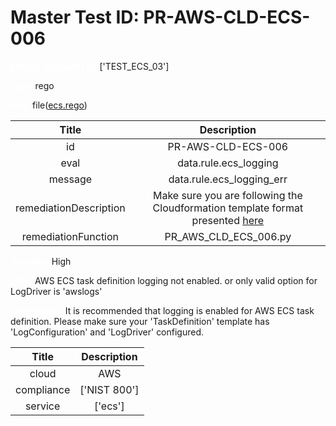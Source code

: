 



# Master Test ID: PR-AWS-CLD-ECS-006


***<font color="white">Master Snapshot Id:</font>*** ['TEST_ECS_03']

***<font color="white">type:</font>*** rego

***<font color="white">rule:</font>*** file([ecs.rego])  
  
  
  
  

|Title|Description|
| :---: | :---: |
|id|PR-AWS-CLD-ECS-006|
|eval|data.rule.ecs_logging|
|message|data.rule.ecs_logging_err|
|remediationDescription|Make sure you are following the Cloudformation template format presented <a href='https://docs.aws.amazon.com/AWSCloudFormation/latest/UserGuide/aws-resource-ecs-taskdefinition.html' target='_blank'>here</a>|
|remediationFunction|PR_AWS_CLD_ECS_006.py|


***<font color="white">Severity:</font>*** High

***<font color="white">Title:</font>*** AWS ECS task definition logging not enabled. or only valid option for LogDriver is 'awslogs'

***<font color="white">Description:</font>*** It is recommended that logging is enabled for AWS ECS task definition. Please make sure your 'TaskDefinition' template has 'LogConfiguration' and 'LogDriver' configured.  
  
  

|Title|Description|
| :---: | :---: |
|cloud|AWS|
|compliance|['NIST 800']|
|service|['ecs']|



[ecs.rego]: https://github.com/prancer-io/prancer-compliance-test/tree/master/aws/cloud/ecs.rego
